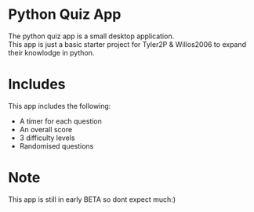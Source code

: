 # Python Quiz App
The python quiz app is a small desktop application.<br>
This app is just a basic starter project for Tyler2P & Willos2006 to expand their knowlodge in python.

# Includes
This app includes the following:
- A timer for each question
- An overall score
- 3 difficulty levels
- Randomised questions

# Note
This app is still in early BETA so dont expect much:)
